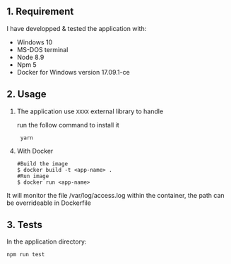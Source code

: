 ## 1. Requirement

I have developped & tested the application with:

- Windows 10
- MS-DOS terminal
- Node 8.9
- Npm 5
- Docker for Windows version 17.09.1-ce

## 2. Usage

1.  The application use `XXXX` external library to handle

    run the follow command to install it

         yarn

4)  With Docker

        #Build the image
        $ docker build -t <app-name> .
        #Run image
        $ docker run <app-name>

It will monitor the file /var/log/access.log within the container, the path can be overrideable in Dockerfile

## 3. Tests

In the application directory:

    npm run test
